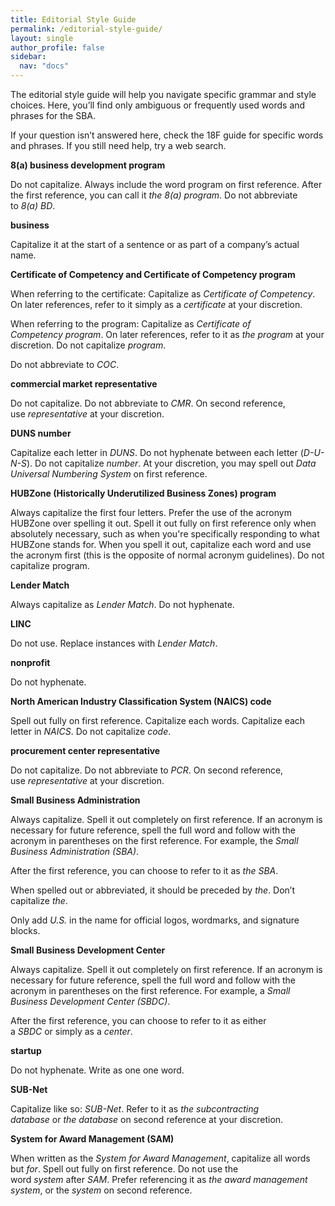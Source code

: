 ```yaml
---
title: Editorial Style Guide
permalink: /editorial-style-guide/
layout: single
author_profile: false
sidebar:
  nav: "docs"
---
```


The editorial style guide will help you navigate specific grammar and style choices. Here, you’ll find only ambiguous or frequently used words and phrases for the SBA.

If your question isn’t answered here, check the 18F guide for specific words and phrases. If you still need help, try a web search.

**8(a) business development program**

Do not capitalize. Always include the word program on first reference. After the first reference, you can call it *the 8(a) program*. Do not abbreviate to *8(a) BD*.

**business**

Capitalize it at the start of a sentence or as part of a company’s actual name.

**Certificate of Competency and Certificate of Competency program**

When referring to the certificate: Capitalize as *Certificate of Competency*. On later references, refer to it simply as a *certificate* at your discretion.

When referring to the program: Capitalize as *Certificate of Competency program*. On later references, refer to it as *the program* at your discretion. Do not capitalize *program*.

Do not abbreviate to *COC*.

**commercial market representative**

Do not capitalize. Do not abbreviate to *CMR*. On second reference, use *representative* at your discretion.

**DUNS number**

Capitalize each letter in *DUNS*. Do not hyphenate between each letter (*D-U-N-S*). Do not capitalize *number*. At your discretion, you may spell out *Data Universal Numbering System* on first reference.

**HUBZone (Historically Underutilized Business Zones) program**

Always capitalize the first four letters. Prefer the use of the acronym HUBZone over spelling it out. Spell it out fully on first reference only when absolutely necessary, such as when you're specifically responding to what HUBZone stands for. When you spell it out, capitalize each word and use the acronym first (this is the opposite of normal acronym guidelines). Do not capitalize program.

**Lender Match**

Always capitalize as *Lender Match*. Do not hyphenate.

**LINC**

Do not use. Replace instances with *Lender Match*.

**nonprofit**

Do not hyphenate.

**North American Industry Classification System (NAICS) code**

Spell out fully on first reference. Capitalize each words. Capitalize each letter in *NAICS*. Do not capitalize *code*.

**procurement center representative**

Do not capitalize. Do not abbreviate to *PCR*. On second reference, use *representative* at your discretion.

**Small Business Administration**

Always capitalize. Spell it out completely on first reference. If an acronym is necessary for future reference, spell the full word and follow with the acronym in parentheses on the first reference. For example, the *Small Business Administration (SBA)*.

After the first reference, you can choose to refer to it as *the SBA*.

When spelled out or abbreviated, it should be preceded by *the*. Don’t capitalize *the*.

Only add *U.S.* in the name for official logos, wordmarks, and signature blocks.

**Small Business Development Center**

Always capitalize. Spell it out completely on first reference. If an acronym is necessary for future reference, spell the full word and follow with the acronym in parentheses on the first reference. For example, a *Small Business Development Center (SBDC)*.

After the first reference, you can choose to refer to it as either a *SBDC* or simply as a *center*.

**startup**

Do not hyphenate. Write as one one word.

**SUB-Net**

Capitalize like so: *SUB-Net*. Refer to it as *the subcontracting database* or *the database* on second reference at your discretion.

**System for Award Management (SAM)**

When written as the *System for Award Management*, capitalize all words but *for*. Spell out fully on first reference. Do not use the word *system* after *SAM*. Prefer referencing it as *the award management system*, or the *system* on second reference.


